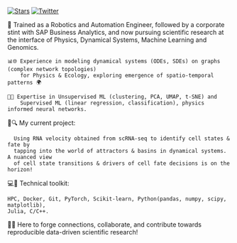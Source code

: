 [![Stars](https://img.shields.io/github/stars/anshu957?style=social)](https://github.com/anshu957/anshu957)
[![Twitter](https://img.shields.io/twitter/follow/anshulheaven?style=social)](https://twitter.com/anshulheaven)

🚀 Trained as a Robotics and Automation Engineer, followed by a corporate stint with SAP Business Analytics, 
and now pursuing scientific research at the interface of Physics, Dynamical Systems, Machine Learning and Genomics. 

    📊🌐 Experience in modeling dynamical systems (ODEs, SDEs) on graphs (complex network topologies) 
        for Physics & Ecology, exploring emergence of spatio-temporal patterns 🌍
        
    🧠💡 Expertise in Unsupervised ML (clustering, PCA, UMAP, t-SNE) and 
        Supervised ML (linear regression, classification), physics informed neural networks.

🧬🔍 My current project:

      Using RNA velocity obtained from scRNA-seq to identify cell states & fate by 
      tapping into the world of attractors & basins in dynamical systems. A nuanced view 
      of cell state transitions & drivers of cell fate decisions is on the horizon!


💻🔧 Technical toolkit: 

    HPC, Docker, Git, PyTorch, Scikit-learn, Python(pandas, numpy, scipy, matplotlib), 
    Julia, C/C++. 
     

🔗🔬 Here to forge connections, collaborate, and contribute towards reproducible data-driven scientific research! 
